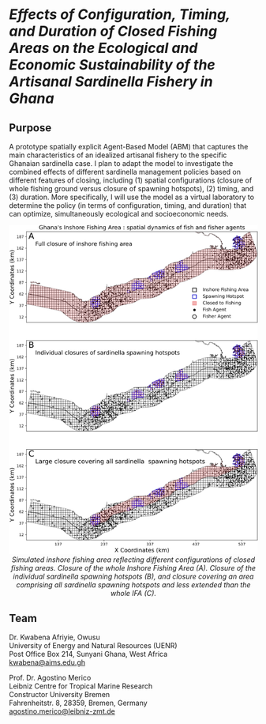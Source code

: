 
# *Effects of Configuration, Timing, and Duration of Closed Fishing Areas on the Ecological and Economic Sustainability of the Artisanal Sardinella Fishery in Ghana*

## Purpose 
A prototype spatially explicit Agent-Based Model (ABM) that captures the main characteristics of an idealized artisanal fishery to the specific Ghanaian sardinella case. I plan to adapt the model to investigate the combined effects of different sardinella management policies based on different features of closing, including (1) spatial configurations (closure of whole fishing ground versus closure of spawning hotspots), (2) timing, and (3) duration. More specifically, I will use the model as a virtual laboratory to determine the policy (in terms of configuration, timing, and duration) that can optimize, simultaneously ecological and socioeconomic needs. 
		
<p align="center">
   <img src="Figure.png" width="600">
   <br>      
      <em>  Simulated inshore fishing area reflecting different configurations of closed fishing areas. Closure of the whole Inshore Fishing Area (A). Closure of the individual sardinella spawning hotspots (B), and closure covering an area comprising all sardinella spawning hotspots and less extended than the whole IFA (C).  </em>   
</p>


## Team

Dr. Kwabena Afriyie, Owusu \
University of Energy and Natural Resources (UENR) \
Post Office Box 214, Sunyani Ghana, West Africa        
kwabena@aims.edu.gh 
	
Prof. Dr. Agostino Merico \
Leibniz Centre for Tropical Marine Research \
Constructor University Bremen \
Fahrenheitstr. 8, 28359, Bremen, Germany   
agostino.merico@leibniz-zmt.de
